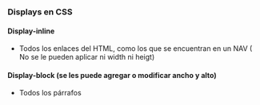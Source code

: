 ### Displays en CSS

#### Display-inline
- Todos los enlaces del HTML, como los que se encuentran en un NAV ( No se le pueden aplicar ni width ni heigt)

#### Display-block (se les puede agregar o modificar ancho y alto)
- Todos los párrafos

